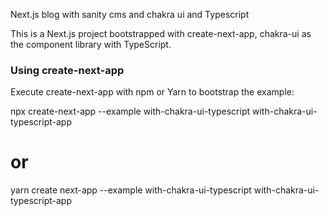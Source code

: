 Next.js blog with sanity cms and chakra ui and Typescript

This is a Next.js project bootstrapped with create-next-app, chakra-ui as the component library with TypeScript.

### Using create-next-app

Execute create-next-app with npm or Yarn to bootstrap the example:

npx create-next-app --example with-chakra-ui-typescript with-chakra-ui-typescript-app
# or
yarn create next-app --example with-chakra-ui-typescript with-chakra-ui-typescript-app










